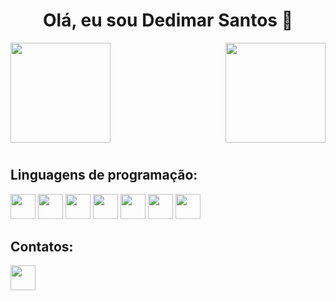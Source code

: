 <h1 align="center">Olá, eu sou Dedimar Santos 👋</h1>

<div>
  <img height='160' src='https://github-readme-stats.vercel.app/api?username=Dedimar-dev&theme=dark&show_icons=true'/>
  <img align="right"  height='160'  src='https://github-readme-stats.vercel.app/api/top-langs/?username=Dedimar-dev&layout=compact&langs_count=8&theme=dark&show_icons=true))]     (https://github.com/anuraghazra/github-readme-stats'/>
</div>

#


## Linguagens de programação:
<img src="https://cdn.jsdelivr.net/gh/devicons/devicon/icons/javascript/javascript-original.svg" width="40"></img>
<img src="https://cdn.jsdelivr.net/gh/devicons/devicon/icons/html5/html5-original.svg" width="40"></img>
<img src="https://cdn.jsdelivr.net/gh/devicons/devicon/icons/css3/css3-original.svg" width="40"></img>
<img src="https://cdn.jsdelivr.net/gh/devicons/devicon/icons/nodejs/nodejs-original.svg" width="40"></img>
<img src="https://cdn.jsdelivr.net/gh/devicons/devicon/icons/postgresql/postgresql-original.svg" width="40" />
<img src="https://cdn.jsdelivr.net/gh/devicons/devicon/icons/git/git-original.svg" width="40"></img>
<img src="https://cdn.jsdelivr.net/gh/devicons/devicon/icons/react/react-original.svg" width="40"></img>



 ## Contatos:
<a href='http://www.linkedin.com/in/dedimar-santos-3bba211b7' target='_blank'>
  <img width='40' height='40' ; src="https://cdn.jsdelivr.net/gh/devicons/devicon/icons/linkedin/linkedin-original.svg"/>
</a>
  
  
<!-- **Dedimar-dev/Dedimar-dev** is a ✨ _special_ ✨ repository because its `README.md` (this file) appears on your GitHub profile.

Here are some ideas to get you started:

- 🔭 I’m currently working on ...
- 🌱 I’m currently learning ...
- 👯 I’m looking to collaborate on ...
- 🤔 I’m looking for help with ...
- 💬 Ask me about ...
- 📫 How to reach me: ...
- 😄 Pronouns: ...
- ⚡ Fun fact: ...
--> 
